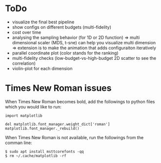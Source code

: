 # ToDo
- visualize the final best pipeline
- show configs on different budgets (multi-fidelity)
- cost over time
- analysing the sampling behavior (for 1D or 2D function)
=> multi dimensional scaler (MDS, t-sne) can help you visualize multi dimension
=> extension is to make the animation that adds configuraiton iteratively
- parallel coordinate plot (color stands for the ranking)
- multi-fidelity checks (low-budget-vs-high-budget 2D scatter to see the correlation)
- violin-plot for each dimension



# Times New Roman issues

When Times New Roman becomes bold, add the followings to python files which you would like to run:
```
import matplotlib

del matplotlib.font_manager.weight_dict['roman']
matplotlib.font_manager._rebuild()
```

When Times New Roman is not available, run the followings from the comman line:
```
$ sudo apt install msttcorefonts -qq
$ rm ~/.cache/matplotlib -rf
```

